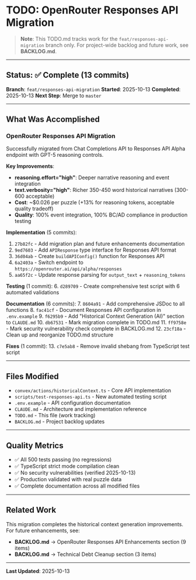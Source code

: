 # TODO: OpenRouter Responses API Migration

> **Note**: This TODO.md tracks work for the `feat/responses-api-migration` branch only.
> For project-wide backlog and future work, see **BACKLOG.md**.

---

## Status: ✅ Complete (13 commits)

**Branch**: `feat/responses-api-migration`
**Started**: 2025-10-13
**Completed**: 2025-10-13
**Next Step**: Merge to `master`

---

## What Was Accomplished

### OpenRouter Responses API Migration

Successfully migrated from Chat Completions API to Responses API Alpha endpoint with GPT-5 reasoning controls.

**Key Improvements**:

- **reasoning.effort="high"**: Deeper narrative reasoning and event integration
- **text.verbosity="high"**: Richer 350-450 word historical narratives (300-600 acceptable)
- **Cost**: ~$0.026 per puzzle (+13% for reasoning tokens, acceptable quality tradeoff)
- **Quality**: 100% event integration, 100% BC/AD compliance in production testing

**Implementation** (5 commits):

1. `27b82fc` - Add migration plan and future enhancements documentation
2. `9ed7603` - Add `APIResponse` type interface for Responses API format
3. `36d04ab` - Create `buildAPIConfig()` function for Responses API
4. `6a2403a` - Switch endpoint to `https://openrouter.ai/api/alpha/responses`
5. `aa65f2c` - Update response parsing for `output_text` + `reasoning_tokens`

**Testing** (1 commit): 6. `d289709` - Create comprehensive test script with 6 automated validations

**Documentation** (6 commits): 7. `8604a91` - Add comprehensive JSDoc to all functions 8. `fac41cf` - Document Responses API configuration in `.env.example` 9. `f6295b9` - Add "Historical Context Generation (AI)" section to `CLAUDE.md` 10. `db67531` - Mark migration complete in TODO.md 11. `ff9758e` - Mark security vulnerability check complete in BACKLOG.md 12. `23cf18a` - Clean up and reorganize TODO.md structure

**Fixes** (1 commit): 13. `c7e5ab8` - Remove invalid shebang from TypeScript test script

---

## Files Modified

- `convex/actions/historicalContext.ts` - Core API implementation
- `scripts/test-responses-api.ts` - New automated testing script
- `.env.example` - API configuration documentation
- `CLAUDE.md` - Architecture and implementation reference
- `TODO.md` - This file (work tracking)
- `BACKLOG.md` - Project backlog updates

---

## Quality Metrics

- ✅ All 500 tests passing (no regressions)
- ✅ TypeScript strict mode compilation clean
- ✅ No security vulnerabilities (verified 2025-10-13)
- ✅ Production validated with real puzzle data
- ✅ Complete documentation across all modified files

---

## Related Work

This migration completes the historical context generation improvements. For future enhancements, see:

- **BACKLOG.md** → OpenRouter Responses API Enhancements section (9 items)
- **BACKLOG.md** → Technical Debt Cleanup section (3 items)

---

**Last Updated**: 2025-10-13
